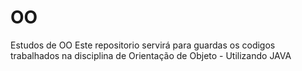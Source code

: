 # OO
Estudos de OO
Este repositorio servirá para guardas os codigos trabalhados na disciplina de Orientação de Objeto - Utilizando JAVA
